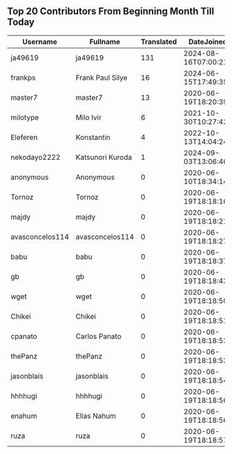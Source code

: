 ## Top 20 Contributors From Beginning Month Till Today ##
|Username|Fullname|Translated|DateJoined|Language|
|--------|--------|----------|----------|-------|
|ja49619|ja49619|131|2024-08-16T07:00:21.||
|frankps|Frank Paul Silye|16|2024-06-15T17:49:35.|nb_NO|
|master7|master7|13|2020-06-19T18:20:39.|pl|
|milotype|Milo Ivir|6|2021-10-30T10:27:42.|hr|
|Eleferen|Konstantin|4|2022-10-13T14:04:24Z|ru|
|nekodayo2222|Katsunori Kuroda|1|2024-09-03T13:06:46Z||
|anonymous|Anonymous|0|2020-06-10T18:34:14.||
|Tornoz|Tornoz|0|2020-06-19T18:18:16.||
|majdy|majdy|0|2020-06-19T18:18:21.||
|avasconcelos114|avasconcelos114|0|2020-06-19T18:18:27Z||
|babu|babu|0|2020-06-19T18:18:37.||
|gb|gb|0|2020-06-19T18:18:43.||
|wget|wget|0|2020-06-19T18:18:50Z|ro|
|Chikei|Chikei|0|2020-06-19T18:18:51Z|zh_Hant|
|cpanato|Carlos Panato|0|2020-06-19T18:18:53Z||
|thePanz|thePanz|0|2020-06-19T18:18:53Z||
|jasonblais|jasonblais|0|2020-06-19T18:18:54Z||
|hhhhugi|hhhhugi|0|2020-06-19T18:18:56.||
|enahum|Elias  Nahum|0|2020-06-19T18:18:56Z|es|
|ruza|ruza|0|2020-06-19T18:18:57.||
